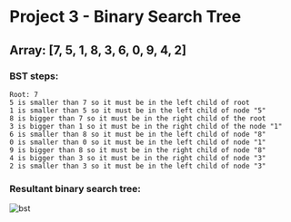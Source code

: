 # Project 3 - Binary Search Tree

## Array: [7, 5, 1, 8, 3, 6, 0, 9, 4, 2]

### BST steps:  
    Root: 7
    5 is smaller than 7 so it must be in the left child of root
    1 is smaller than 5 so it must be in the left child of node "5"
    8 is bigger than 7 so it must be in the right child of the root
    3 is bigger than 1 so it must be in the right child of the node "1"
    6 is smaller than 8 so it must be in the left child of node "8"
    0 is smaller than 0 so it must be in the left child of node "1"
    9 is bigger than 8 so it must be in the right child of node "8"
    4 is bigger than 3 so it must be in the right child of node "3"
    2 is smaller than 3 so it must be in the left child of node "3"

### Resultant binary search tree:
  ![bst](https://user-images.githubusercontent.com/57798386/167958349-e1ec93a2-706b-4b1d-a1b9-d0ea0975b03a.png)

    

